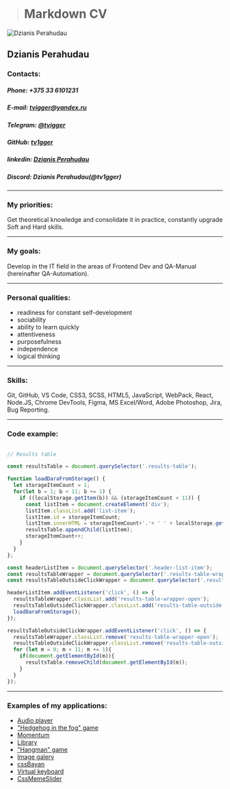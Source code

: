 > # **Markdown CV**
![**Dzianis Perahudau**](https://i.ibb.co/vd3qfh1/Photo-main.png)
## **Dzianis Perahudau**

### **Contacts:**

##### *Phone: +375 33 6101231*

##### *E-mail: tvigger@yandex.ru*

##### *Telegram: [@tvigger](https://t.me/tvigger)*

##### *GitHub: [tv1gger](https://github.com/TV1GGER)*

##### *linkedin: [Dzianis Perahudau](https://www.linkedin.com/in/dzianis-perahudau-46a9b6277)*

##### *Discord: Dzianis Perahudau(@tv1gger)*

***

### My priorities:
 Get theoretical knowledge and consolidate it in practice, constantly upgrade Soft and Hard skills.
 
***

### My goals:
 Develop in the IT field in the areas of Frontend Dev and QA-Manual (hereinafter QA-Automation). 
 
***

### Personal qualities:

  - readiness for constant self-development
  - sociability
  - ability to learn quickly
  - attentiveness
  - purposefulness
  - independence
  - logical thinking
    
***

### Skills: 

 Git, GitHub, VS Code, CSS3, SCSS, HTML5, JavaScript, WebPack, React, Node.JS, Chrome DevTools, Figma, MS Excel/Word, Adobe Photoshop, Jira, Bug Reporting.
 
***

### Code example:

```javascript

// Results table

const resultsTable = document.querySelector('.results-table');

function loadDaraFromStorage() {
  let storageItemCount = 1;
  for(let b = 1; b < 11; b += 1) {
    if ((localStorage.getItem(b)) && (storageItemCount < 11)) {
      const listItem = document.createElement('div');
      listItem.classList.add('list-item');
      listItem.id = storageItemCount;
      listItem.innerHTML = storageItemCount+'.'+ ' ' + localStorage.getItem(storageItemCount);
      resultsTable.appendChild(listItem);
      storageItemCount++;
    }
  }
};

const headerListItem = document.querySelector('.header-list-item');
const resultsTableWrapper = document.querySelector('.results-table-wrapper');
const resultsTableOutsideClickWrapper = document.querySelector('.results-table-outside-click-wrapper');

headerListItem.addEventListener('click', () => {
  resultsTableWrapper.classList.add('results-table-wrapper-open');
  resultsTableOutsideClickWrapper.classList.add('results-table-outside-click-wrapper-active');
  loadDaraFromStorage();
});

resultsTableOutsideClickWrapper.addEventListener('click', () => {
  resultsTableWrapper.classList.remove('results-table-wrapper-open');
  resultsTableOutsideClickWrapper.classList.remove('results-table-outside-click-wrapper-active');
  for (let m = 0; m < 11; m += 1){
    if(document.getElementById(m)){
      resultsTable.removeChild(document.getElementById(m));
    }
  }
});

```

***

### Examples of my applications:

- [Audio player](https://tv1gger.github.io/stage023/audio-player/index.html)
- ["Hedgehog in the fog" game](https://tv1gger.github.io/stage023/random-game/index.html)
- [Momentum](https://tv1gger-momentum.netlify.app/)
- [Library](https://tv1gger.github.io/stage023/library/index.html)
- ["Hangman" game](https://rolling-scopes-school.github.io/tv1gger-JSFE2023Q4/hangman/)
- [Image galery](https://tv1gger.github.io/stage023/image-galery/index.html)
- [cssBayan](https://tv1gger.github.io/cssBayan/cssBayan/)
- [Virtual keyboard](https://tv1gger.github.io/virtual-keyboard/)
- [CssMemeSlider](https://tv1gger.github.io/cssMemeSlider/cssMemeSlider/index.html)